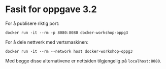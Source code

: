 # Fasit for oppgave 3.2
For å publisere riktig port:
```
docker run -it --rm -p 8080:8080 docker-workshop-oppg3
```

For å dele nettverk med vertsmaskinen:
```
docker run -it --rm --network host docker-workshop-oppg3
```

Med begge disse alternativene er nettsiden tilgjengelig på `localhost:8080`.

